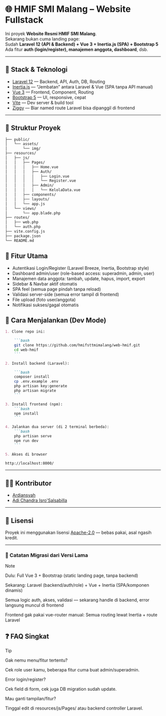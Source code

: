 # 🌐 HMIF SMI Malang – Website Fullstack

Ini proyek **Website Resmi HMIF SMI Malang**.  
Sekarang bukan cuma landing page:  
Sudah **Laravel 12 (API & Backend) + Vue 3 + Inertia.js (SPA) + Bootstrap 5**  
Ada fitur **auth (login/register), manajemen anggota, dashboard**, dsb.

---

## 🚀 Stack & Teknologi

- [Laravel 12](https://laravel.com/) — Backend, API, Auth, DB, Routing
- [Inertia.js](https://inertiajs.com/) — “Jembatan” antara Laravel & Vue (SPA tanpa API manual)
- [Vue 3](https://vuejs.org/) — Frontend, Component, Routing
- [Bootstrap 5](https://getbootstrap.com/) — UI, responsive, cepat
- [Vite](https://vitejs.dev/) — Dev server & build tool
- [Ziggy](https://github.com/tighten/ziggy) — Biar named route Laravel bisa dipanggil di frontend

---

## 📁 Struktur Proyek

```bash
├── public/
│   └── assets/
│       └── img/
├── resources/
│   ├── js/
│   │   ├── Pages/
│   │   │   ├── Home.vue
│   │   │   ├── Auth/
│   │   │   │   ├── Login.vue
│   │   │   │   └── Register.vue
│   │   │   ├── Admin/
│   │   │   │   └── KelolaData.vue
│   │   ├── components/
│   │   ├── layouts/
│   │   └── app.js
│   └── views/
│       └── app.blade.php
├── routes/
│   ├── web.php
│   └── auth.php
├── vite.config.js
├── package.json
└── README.md
```

## 🧹 Fitur Utama

- Autentikasi Login/Register (Laravel Breeze, Inertia, Bootstrap style)
- Dashboard admin/user (role-based access: superadmin, admin, user)
- Manajemen data anggota: tambah, update, hapus, import, export
- Sidebar & Navbar aktif otomatis
- SPA feel (semua page pindah tanpa reload)
- Validasi server-side (semua error tampil di frontend)
- File upload (foto user/anggota)
- Notifikasi sukses/gagal otomatis

## 🔧 Cara Menjalankan (Dev Mode)

```markdown
1. Clone repo ini:

    ```bash
    git clone https://github.com/hmifsttmimalang/web-hmif.git
    cd web-hmif
    ```

2. Install backend (Laravel):

    ```bash
    composer install
    cp .env.example .env
    php artisan key:generate
    php artisan migrate
    ```

3. Install frontend (npm):
    ```bash
    npm install
    ```

4. Jalankan dua server (di 2 terminal berbeda):
    ```bash
    php artisan serve
    npm run dev
    ```

5. Akses di browser

http://localhost:8000/

```

---

## 🧑‍💻 Kontributor

- [Ardiansyah](https://github.com/ardie069)
- [Adi Chandra Isro'Salsabilla](https://github.com/bangarchad)

---

## 📄 Lisensi

Proyek ini menggunakan lisensi [Apache-2.0](LICENSE) — bebas pakai, asal ngasih kredit.

---

### 📝 Catatan Migrasi dari Versi Lama

> [!NOTE]
> Dulu: Full Vue 3 + Bootstrap (static landing page, tanpa backend)
>
> Sekarang: Laravel (backend/auth/role) + Vue + Inertia (SPA/komponen dinamis)
>
> Semua logic auth, akses, validasi — sekarang handle di backend, error langsung muncul di frontend
>
> Frontend gak pakai vue-router manual: Semua routing lewat Inertia + route Laravel

## ❓ FAQ Singkat

> [!TIP]
> Gak nemu menu/fitur tertentu?
>
> Cek role user kamu, beberapa fitur cuma buat admin/superadmin.
>
> Error login/register?
>
> Cek field di form, cek juga DB migration sudah update.
>
> Mau ganti tampilan/fitur?
>
> Tinggal edit di resources/js/Pages/ atau backend controller Laravel.

